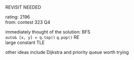 REVISIT NEEDED

rating: 2196  
from: contest 323 Q4

immediately thought of the solution: BFS  
`auto& [x, y] = q.top()` `q.pop()` RE  
large constant TLE  

other ideas include Dijkstra and priority queue
worth trying